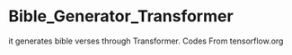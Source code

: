 # Bible_Generator_Transformer
it generates bible verses through Transformer. Codes From tensorflow.org
